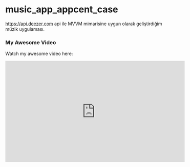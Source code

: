 # music_app_appcent_case

https://api.deezer.com api ile MVVM mimarisine uygun olarak geliştirdiğim müzik uygulaması.


### My Awesome Video

Watch my awesome video here:

<iframe width="560" height="315" src="https://youtu.be/RNvDEkFnaDQ" frameborder="0" allowfullscreen></iframe>
